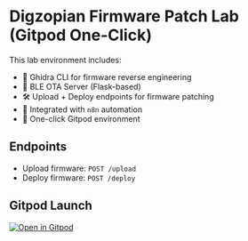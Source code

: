 
# Digzopian Firmware Patch Lab (Gitpod One-Click)

This lab environment includes:
- 🔁 Ghidra CLI for firmware reverse engineering
- 📲 BLE OTA Server (Flask-based)
- 🛠️ Upload + Deploy endpoints for firmware patching
- 🔄 Integrated with `n8n` automation
- 🔘 One-click Gitpod environment

## Endpoints

- Upload firmware: `POST /upload`
- Deploy firmware: `POST /deploy`

## Gitpod Launch
[![Open in Gitpod](https://gitpod.io/button/open-in-gitpod.svg)](https://gitpod.io/#https://github.com/Digzopian/firmware-patch-lab)
